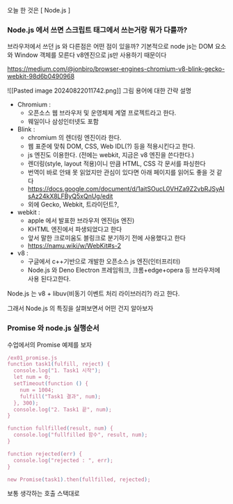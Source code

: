 
오늘 한 것은 \[ Node.js \]

### Node.js 에서 쓰면 스크립트 태그에서 쓰는거랑 뭐가 다를까?

브라우저에서 쓰던 js 와 다른점은 어떤 점이 있을까?
기본적으로 node js는 DOM 요소와 Window 객체를 모른다
v8엔진으로 js만 사용하기 때문이다

https://medium.com/@jonbiro/browser-engines-chromium-v8-blink-gecko-webkit-98d6b0490968

![[Pasted image 20240822011742.png]]
그림 용어에 대한 간략 설명
- Chromium : 
	- 오픈소스 웹 브라우저 및 운영체제 계열 프로젝트라고 한다. 
	- 웨일이나 삼성인터넷도 포함
- Blink : 
	- chromium 의 렌더링 엔진이라 한다. 
	- 웹 표준에 맞춰 DOM, CSS, Web IDL(?) 등을 적용시킨다고 한다. 
	- js 엔진도 이용한다. (전에는 webkit, 지금은 v8 엔진을 쓴다한다.)
	- 렌더링(style, layout 적용)이니 만큼 HTML, CSS 각 문서를 파싱한다
	- 번역이 바로 안돼 못 읽었지만 관심이 있다면 아래 페이지를 읽어도 좋을 것 같다
	- https://docs.google.com/document/d/1aitSOucL0VHZa9Z2vbRJSyAIsAz24kX8LFByQ5xQnUg/edit
	- 외에 Gecko, Webkit, 트라이던트?,
- webkit : 
	- apple 에서 발표한 브라우저 엔진(js 엔진)
	- KHTML 엔진에서 파생되었다고 한다
	- 앞서 말한 크로미움도 블링크로 분기하기 전에 사용했다고 한다
	- https://namu.wiki/w/WebKit#s-2
- v8 :
	- 구글에서 c++기반으로 개발한 오픈소스 js 엔진(인터프리터)
	- Node.js 와 Deno Electron 프레임워크, 크롬+edge+opera 등 브라우저에 사용 된다고한다.

Node.js 는 v8 + libuv(비동기 이벤트 처리 라이브러리?) 라고 한다. 

그래서 Node.js 의 특징을 살펴보면서 어떤 건지 알아보자

### Promise 와 node.js 실행순서
수업에서의 Promise 예제를 보자
``` js 
/ex01_promise.js
function task1(fulfill, reject) {
  console.log("1. Task1 시작");
  let num = 0;
  setTimeout(function () {
    num = 1004;
    fulfill("Task1 결과", num);
  }, 300);
  console.log("2. Task1 끝", num);
}

function fullfilled(result, num) {
  console.log("fullfilled 함수", result, num);
}

function rejected(err) {
  console.log("rejected : ", err);
}

new Promise(task1).then(fullfilled, rejected);

```
보통 생각하는 호출 스택대로 

